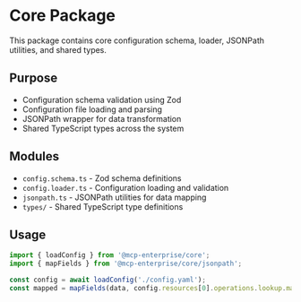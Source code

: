 # Core Package

This package contains core configuration schema, loader, JSONPath utilities, and shared types.

## Purpose
- Configuration schema validation using Zod
- Configuration file loading and parsing
- JSONPath wrapper for data transformation
- Shared TypeScript types across the system

## Modules
- `config.schema.ts` - Zod schema definitions
- `config.loader.ts` - Configuration loading and validation
- `jsonpath.ts` - JSONPath utilities for data mapping
- `types/` - Shared TypeScript type definitions

## Usage
```typescript
import { loadConfig } from '@mcp-enterprise/core';
import { mapFields } from '@mcp-enterprise/core/jsonpath';

const config = await loadConfig('./config.yaml');
const mapped = mapFields(data, config.resources[0].operations.lookup.map);
```